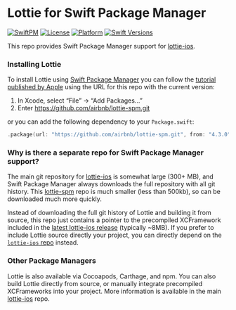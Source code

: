 # Lottie for Swift Package Manager
[![SwiftPM](https://img.shields.io/badge/SPM-supported-DE5C43.svg?style=flat)](https://swift.org/package-manager/) [![License](https://img.shields.io/cocoapods/l/lottie-ios.svg?style=flat)](https://cocoapods.org/pods/lottie-ios) [![Platform](https://img.shields.io/endpoint?url=https%3A%2F%2Fswiftpackageindex.com%2Fapi%2Fpackages%2Fairbnb%2Flottie-spm%2Fbadge%3Ftype%3Dplatforms)](https://swiftpackageindex.com/airbnb/lottie-spm) [![Swift Versions](https://img.shields.io/endpoint?url=https%3A%2F%2Fswiftpackageindex.com%2Fapi%2Fpackages%2Fairbnb%2Flottie-spm%2Fbadge%3Ftype%3Dswift-versions)](https://swiftpackageindex.com/airbnb/lottie-spm)

This repo provides Swift Package Manager support for [lottie-ios](https://github.com/airbnb/lottie-ios). 

### Installing Lottie

To install Lottie using [Swift Package Manager](https://github.com/apple/swift-package-manager) you can follow the [tutorial published by Apple](https://developer.apple.com/documentation/xcode/adding_package_dependencies_to_your_app) using the URL for this repo with the current version:

1. In Xcode, select “File” → “Add Packages...”
1. Enter https://github.com/airbnb/lottie-spm.git

or you can add the following dependency to your `Package.swift`:

```swift
.package(url: "https://github.com/airbnb/lottie-spm.git", from: "4.3.0")
```

### Why is there a separate repo for Swift Package Manager support?

The main git repository for [lottie-ios](https://github.com/airbnb/lottie-ios) is somewhat large (300+ MB), and Swift Package Manager always downloads the full repository with all git history. This [lottie-spm](https://github.com/airbnb/lottie-spm) repo is much smaller (less than 500kb), so can be downloaded much more quickly.

Instead of downloading the full git history of Lottie and building it from source, this repo just contains a pointer to the precompiled XCFramework included in the [latest lottie-ios release](https://github.com/airbnb/lottie-ios/releases/latest) (typically ~8MB). If you prefer to include Lottie source directly your project, you can directly depend on the [`lottie-ios` repo](https://github.com/airbnb/lottie-ios) instead.

### Other Package Managers

Lottie is also available via Cocoapods, Carthage, and npm. You can also build Lottie directly from source, or manually integrate precompiled XCFrameworks into your project. More information is available in the main [lottie-ios](https://github.com/airbnb/lottie-ios#installing-lottie) repo.
